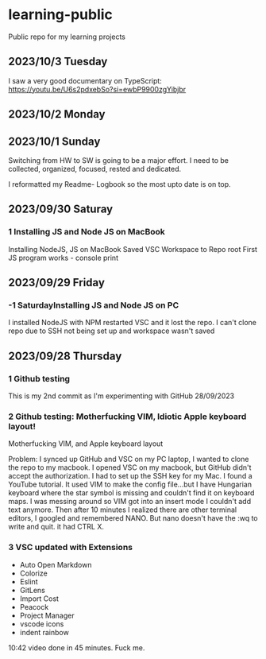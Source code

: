 # learning-public
Public repo for my learning projects



## 2023/10/3  Tuesday 

I saw a very good documentary on TypeScript:
https://youtu.be/U6s2pdxebSo?si=ewbP9900zgYibjbr


## 2023/10/2  Monday 



## 2023/10/1  Sunday 
Switching from HW to SW is going to be a major effort. I need to be collected, organized, focused, rested and dedicated.

I reformatted my Readme- Logbook so the most upto date is on top.

## 2023/09/30 Saturay

### 1 Installing JS and Node JS on MacBook
Installing NodeJS, JS on MacBook
Saved VSC Workspace to Repo root
First JS program works - console print

## 2023/09/29 Friday
### -1 SaturdayInstalling JS and Node JS on PC
I installed NodeJS with NPM restarted VSC and it lost the repo. 
I can't clone repo due to SSH not being set up and workspace wasn't saved

## 2023/09/28 Thursday

###  1 Github testing
This is my 2nd commit as I'm experimenting with GitHub
28/09/2023

### 2 Github testing: Motherfucking VIM, Idiotic Apple keyboard layout!
Motherfucking VIM, and Apple keyboard layout

Problem: 
I synced up GitHub and VSC on my PC laptop, I wanted to clone the repo to my macbook.
I opened VSC on my macbook, but GitHub didn't accept the authorization. 
I had to set up the SSH key for my Mac. I found a YouTube tutorial.
It used VIM to make the config file...but I have Hungarian keyboard where the star symbol is missing and
couldn't find it on keyboard maps. I was messing around so VIM got into an insert mode I couldn't add text anymore.
Then after 10 minutes I realized there are other terminal editors, I googled and remembered NANO.
But nano doesn't have the :wq to write and quit. it had CTRL X. 
### 3  VSC updated with Extensions
- Auto Open Markdown
- Colorize
- Eslint
- GitLens
- Import Cost
- Peacock
- Project Manager
- vscode icons
- indent rainbow



10:42 video done in 45 minutes. 
Fuck me.



